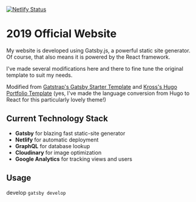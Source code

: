 [![Netlify Status](https://api.netlify.com/api/v1/badges/f4a2c694-0127-47e9-aa73-9f9031eda7ca/deploy-status)](https://app.netlify.com/sites/naruth/deploys)

# 2019 Official Website

My website is developed using Gatsby.js, a powerful static site generator. Of course, that also means it is powered by the React framework.

I've made several modifications here and there to fine tune the original template to suit my needs.

Modified from [Gatstrap's Gatsby Starter Template](https://github.com/jaxx2104/gatsby-starter-bootstrap) and [Kross's Hugo Portfolio Template](https://github.com/themefisher/kross-hugo-portfolio-template) (yes, I've made the language conversion from Hugo to React for this particularly lovely theme!)

## Current Technology Stack

- **Gatsby** for blazing fast static-site generator
- **Netlify** for automatic deployment
- **GraphQL** for database lookup
- **Cloudinary** for image optimization
- **Google Analytics** for tracking views and users

## Usage

develop
`gatsby develop`